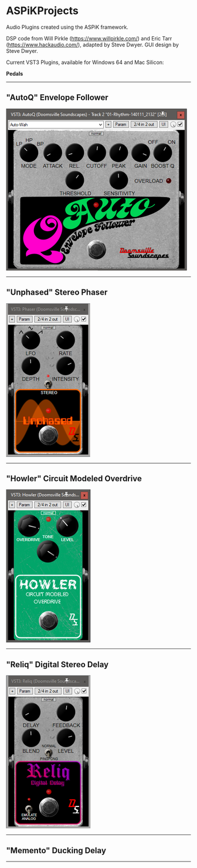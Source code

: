 # ASPiKProjects
Audio Plugins created using the ASPiK framework.

DSP code from Will Pirkle (https://www.willpirkle.com/) and Eric Tarr (https://www.hackaudio.com/), adapted by Steve Dwyer. GUI design by Steve Dwyer.

Current VST3 Plugins, available for Windows 64 and Mac Silicon:

**Pedals**

----------

## "AutoQ" Envelope Follower ##

![](https://github.com/DoomyDwyer/ASPiKProjects/blob/main/pics/AutoQ_screenshot.png)

----------

## "Unphased" Stereo Phaser ##

![](https://github.com/DoomyDwyer/ASPiKProjects/blob/main/pics/Phaser_screenshot.png)

----------

## "Howler" Circuit Modeled Overdrive ##
![](https://github.com/DoomyDwyer/ASPiKProjects/blob/main/pics/Howler_screenshot.png)

----------

## "Reliq" Digital Stereo Delay ##
![](https://github.com/DoomyDwyer/ASPiKProjects/blob/main/pics/Reliq_screenshot.png)

----------

## "Memento" Ducking Delay ##

----------
